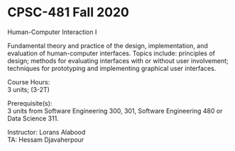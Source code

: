 # CPSC-481 Fall 2020  
Human-Computer Interaction I  

Fundamental theory and practice of the design, implementation, and evaluation of human-computer interfaces. Topics include: principles of design; methods for evaluating interfaces with or without user involvement; techniques for prototyping and implementing graphical user interfaces.  

Course Hours:  
3 units; (3-2T)  

Prerequisite(s):  
3 units from Software Engineering 300, 301, Software Engineering 480 or Data Science 311.  

Instructor: Lorans Alabood  
TA: Hessam Djavaherpour   

